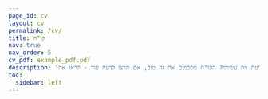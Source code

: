```yaml
---
page_id: cv
layout: cv
permalink: /cv/
title: קו"ח
nav: true
nav_order: 5
cv_pdf: example_pdf.pdf
description: 'רוצים לדעת מה עשיתי? הקו"ח מסכמים את זה טוב, אם תרצו לדעת עוד - קראו את <a href="{{ '/blog/' | relative_url }}" style="color: inherit">הבלוג שלי</a>!'
toc:
  sidebar: left
---
```

